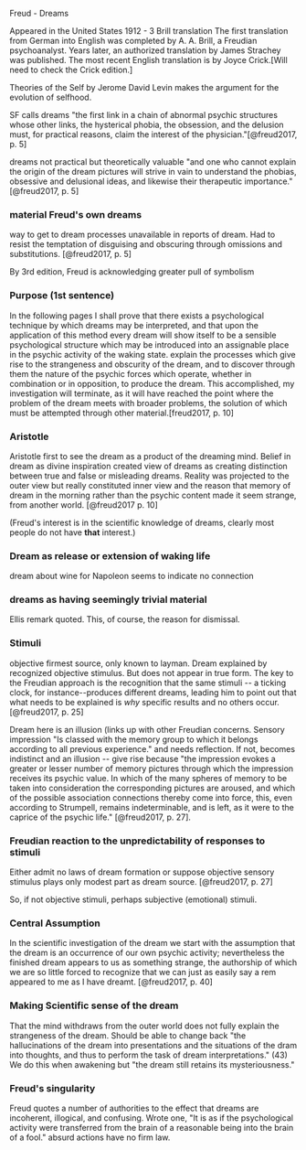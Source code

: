 Freud - Dreams

Appeared in the United States 1912 - 3 Brill translation
The first translation from German into English was completed by A. A. Brill, a Freudian psychoanalyst. Years later, an authorized translation by James Strachey was published. The most recent English translation is by Joyce Crick.[Will need to check the Crick edition.]

Theories of the Self by Jerome David Levin makes the argument for the evolution of selfhood.

SF calls dreams "the first link in a chain of abnormal psychic structures whose other links, the hysterical phobia, the obsession, and the delusion must, for practical reasons, claim the interest of the physician."[@freud2017, p. 5]

dreams not practical but theoretically valuable "and one who cannot explain the origin of the dream pictures will strive in vain to understand the phobias, obsessive and delusional ideas, and likewise their therapeutic importance." [@freud2017, p. 5]

### material Freud's own dreams
way to get to dream processes unavailable in reports of dream. Had to resist the temptation of disguising and obscuring through omissions and substitutions. [@freud2017, p. 5]

By 3rd edition, Freud is acknowledging greater pull of symbolism

### Purpose (1st sentence)

In the following pages I shall prove that there exists a psychological technique by which dreams may be interpreted, and that upon the application of this method every dream will show itself to be a sensible psychological structure which may be introduced into an assignable place in the psychic activity of the waking state. explain the processes which give rise to the strangeness and obscurity of the dream, and to discover through them the nature of the psychic forces which operate, whether in combination or in opposition, to produce the dream. This accomplished, my investigation will terminate, as it will have reached the point where the problem of the dream meets with broader problems, the solution of which must be attempted through other material.[freud2017, p. 10]

### Aristotle

Aristotle first to see the dream as a product of the dreaming mind. Belief in dream as divine inspiration created view of dreams as creating distinction between true and false or misleading dreams. Reality was projected to the outer view but really constituted inner view and the reason that memory of dream in the morning rather than the psychic content made it seem strange, from another world. [@freud2017 p. 10]

(Freud's interest is in the scientific knowledge of dreams, clearly most people do not have **that** interest.)

### Dream as release or extension of waking life

dream about wine for Napoleon seems to indicate no connection


### dreams as having seemingly trivial material
Ellis remark quoted. This, of course, the reason for dismissal.

### Stimuli
objective firmest source, only known to layman. Dream explained by recognized objective stimulus. But does not appear in true form.
The key to the Freudian approach is the recognition that the same stimuli -- a ticking clock, for instance--produces different dreams, leading him to point out that what needs to be explained is *why* specific results and no others occur. [@freud2017, p. 25]

Dream here is an illusion (links up with other Freudian concerns. Sensory impression "Is classed with the memory group to which it belongs according to all previous experience." and needs reflection. If not, becomes indistinct and an illusion -- give rise because "the impression evokes a greater or lesser number of memory pictures through which the impression receives its psychic value. In which of the many spheres of memory to be taken into consideration the corresponding pictures are aroused, and which of the possible association connections thereby come into force, this, even according to Strumpell, remains indeterminable, and is left, as it were to the caprice of the psychic life." [@freud2017, p. 27].

### Freudian reaction to the unpredictability of responses to stimuli

Either admit no laws of dream formation or suppose objective sensory stimulus plays only modest part as dream source. [@freud2017, p. 27]

So, if not objective stimuli, perhaps subjective (emotional) stimuli. 


### Central Assumption


In the scientific investigation of the dream we start with the assumption that the dream is an occurrence of our own psychic activity; nevertheless the finished dream appears to us as something strange, the authorship of which we are so little forced to recognize that we can just as easily say a rem appeared to me as I have dreamt. [@freud2017, p. 40] 

### Making Scientific sense of the dream

That the mind withdraws from the outer world does not fully explain the strangeness of the dream. Should be able to change back "the hallucinations of the dream into presentations and the situations of the dram into thoughts, and thus to perform the task of dream interpretations." (43) We do this when awakening but "the dream still retains its mysteriousness." 

### Freud's singularity

Freud quotes a number of authorities to the effect that dreams are incoherent, illogical, and confusing. Wrote one, "It is as if the psychological activity were transferred from the brain of a reasonable being into the brain of a fool." absurd actions have no firm law. 


